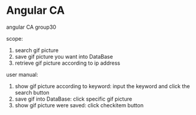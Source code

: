 # Angular CA
angular CA group30

scope:
1. search gif picture
2. save gif picture you want into DataBase
3. retrieve gif picture according to ip address

user manual:
1. show gif picture according to keyword: input the keyword and click the search button
2. save gif into DataBase: click specific gif picture
3. show gif picture were saved: click checkitem button
